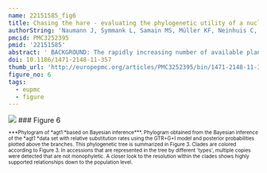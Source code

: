 ```yaml
---
name: 22151585_fig6
title: Chasing the hare - evaluating the phylogenetic utility of a nuclear single copy gene region at and below species level within the species rich group Peperomia (Piperaceae).
authorString: 'Naumann J, Symmank L, Samain MS, Müller KF, Neinhuis C, dePamphilis CW, Wanke S.'
pmcid: PMC3252395
pmid: '22151585'
abstract: ' BACKGROUND: The rapidly increasing number of available plant genomes opens up almost unlimited prospects for biology in general and molecular phylogenetics in particular. A recent study took advantage of this data and identified a set of nuclear genes that occur in single copy in multiple sequenced angiosperms. The present study is the first to apply genomic sequence of one of these low copy genes, agt1, as a phylogenetic marker for species-level phylogenetics. Its utility is compared to the performance of several coding and non-coding chloroplast loci that have been suggested as most applicable for this taxonomic level. As a model group, we chose Tildenia, a subgenus of Peperomia (Piperaceae), one of the largest plant genera. Relationships are particularly difficult to resolve within these species rich groups due to low levels of polymorphisms and fast or recent radiation. Therefore, Tildenia is a perfect test case for applying new phylogenetic tools. RESULTS: We show that the nuclear marker agt1, and in particular the agt1 introns, provide a significantly increased phylogenetic signal compared to chloroplast markers commonly used for low level phylogenetics. 25% of aligned characters from agt1 intron sequence are parsimony informative. In comparison, the introns and spacer of several common chloroplast markers (trnK intron, trnK-psbA spacer, ndhF-rpl32 spacer, rpl32-trnL spacer, psbA-trnH spacer) provide less than 10% parsimony informative characters. The agt1 dataset provides a deeper resolution than the chloroplast markers in Tildenia. CONCLUSIONS: Single (or very low) copy nuclear genes are of immense value in plant phylogenetics. Compared to other nuclear genes that are members of gene families of all sizes, lab effort, such as cloning, can be kept to a minimum. They also provide regions with different phylogenetic content deriving from coding and non-coding parts of different length. Thus, they can be applied to a wide range of taxonomic levels from family down to population level. As more plant genomes are sequenced, we will obtain increasingly precise information about which genes return to single copy most rapidly following gene duplication and may be most useful across a wide range of plant groups.'
doi: 10.1186/1471-2148-11-357
thumb_url: 'http://europepmc.org/articles/PMC3252395/bin/1471-2148-11-357-6.gif'
figure_no: 6
tags:
  - eupmc
  - figure
---
```

<img src='http://europepmc.org/articles/PMC3252395/bin/1471-2148-11-357-6.jpg' style='max-height: 300px'>
### Figure 6
<p style='font-size: 10px;'>***Phylogram of *agt1 *based on Bayesian inference***. Phylogram obtained from the Bayesian inference of the *agt1 *data set with relative substitution rates using the GTR+G+I model and posterior probabilities plotted above the branches. This phylogenetic tree is summarized in Figure 3. Clades are colored according to Figure 3. In accessions that are represented in the tree by different 'types', multiple copies were detected that are not monophyletic. A closer look to the resolution within the clades shows highly supported relationships down to the population level.</p>